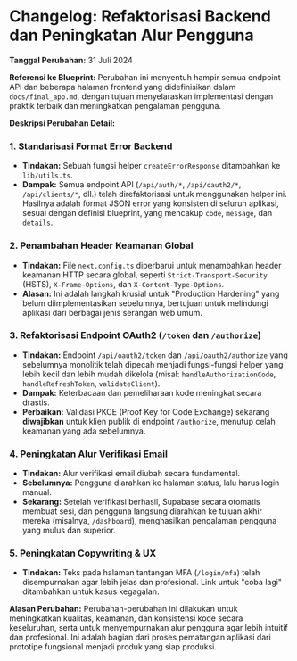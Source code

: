 # Changelog: Refaktorisasi Backend dan Peningkatan Alur Pengguna

**Tanggal Perubahan:** 31 Juli 2024

**Referensi ke Blueprint:** Perubahan ini menyentuh hampir semua endpoint API dan beberapa halaman frontend yang didefinisikan dalam `docs/final_app.md`, dengan tujuan menyelaraskan implementasi dengan praktik terbaik dan meningkatkan pengalaman pengguna.

**Deskripsi Perubahan Detail:**

### 1. Standarisasi Format Error Backend
- **Tindakan:** Sebuah fungsi helper `createErrorResponse` ditambahkan ke `lib/utils.ts`.
- **Dampak:** Semua endpoint API (`/api/auth/*`, `/api/oauth2/*`, `/api/clients/*`, dll.) telah direfaktorisasi untuk menggunakan helper ini. Hasilnya adalah format JSON error yang konsisten di seluruh aplikasi, sesuai dengan definisi blueprint, yang mencakup `code`, `message`, dan `details`.

### 2. Penambahan Header Keamanan Global
- **Tindakan:** File `next.config.ts` diperbarui untuk menambahkan header keamanan HTTP secara global, seperti `Strict-Transport-Security` (HSTS), `X-Frame-Options`, dan `X-Content-Type-Options`.
- **Alasan:** Ini adalah langkah krusial untuk "Production Hardening" yang belum diimplementasikan sebelumnya, bertujuan untuk melindungi aplikasi dari berbagai jenis serangan web umum.

### 3. Refaktorisasi Endpoint OAuth2 (`/token` dan `/authorize`)
- **Tindakan:** Endpoint `/api/oauth2/token` dan `/api/oauth2/authorize` yang sebelumnya monolitik telah dipecah menjadi fungsi-fungsi helper yang lebih kecil dan lebih mudah dikelola (misal: `handleAuthorizationCode`, `handleRefreshToken`, `validateClient`).
- **Dampak:** Keterbacaan dan pemeliharaan kode meningkat secara drastis.
- **Perbaikan:** Validasi PKCE (Proof Key for Code Exchange) sekarang **diwajibkan** untuk klien publik di endpoint `/authorize`, menutup celah keamanan yang ada sebelumnya.

### 4. Peningkatan Alur Verifikasi Email
- **Tindakan:** Alur verifikasi email diubah secara fundamental.
- **Sebelumnya:** Pengguna diarahkan ke halaman status, lalu harus login manual.
- **Sekarang:** Setelah verifikasi berhasil, Supabase secara otomatis membuat sesi, dan pengguna langsung diarahkan ke tujuan akhir mereka (misalnya, `/dashboard`), menghasilkan pengalaman pengguna yang mulus dan superior.

### 5. Peningkatan Copywriting & UX
- **Tindakan:** Teks pada halaman tantangan MFA (`/login/mfa`) telah disempurnakan agar lebih jelas dan profesional. Link untuk "coba lagi" ditambahkan untuk kasus kegagalan.

**Alasan Perubahan:**
Perubahan-perubahan ini dilakukan untuk meningkatkan kualitas, keamanan, dan konsistensi kode secara keseluruhan, serta untuk menyempurnakan alur pengguna agar lebih intuitif dan profesional. Ini adalah bagian dari proses pematangan aplikasi dari prototipe fungsional menjadi produk yang siap produksi.
